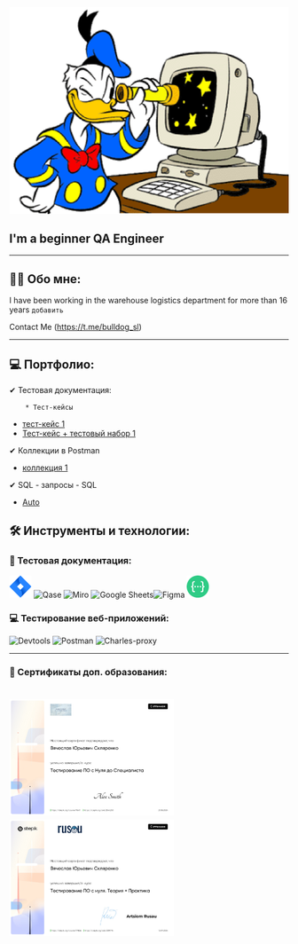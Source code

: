 ![Header](https://github.com/Bulldog-sl/Bulldog-sl/blob/main/assets/clipdoncomputer%20copy.png)

## I'm a beginner QA Engineer

---

## 👨‍💻 Обо мне:

I have been working in the warehouse logistics department for more than 16 years
`добавить`

Сontact Me (https://t.me/bulldog_sl)

---

## 💻 Портфолио:

✔ Тестовая документация:

        * Тест-кейсы

- [тест-кейс 1](https://docs.google.com/spreadsheets/d/1HZXtEAyZLyQZYPUcE6da34P8SdXfz_AR/edit?usp=sharing&ouid=117776258038580103271&rtpof=true&sd=true)
- [Тест-кейс + тестовый набор 1](https://docs.google.com/spreadsheets/d/1fcfe8l5AaCyksPcZd16lH6hepA_F--CX9jL9kp7E84Y/edit?usp=sharing)

✔ Коллекции в Postman

- [коллекция 1](https://www.postman.com/aviation-geoscientist-51267964/workspace/sklayrenko-v-for-cv)

✔ SQL - запросы - SQL

- [Auto](https://github.com/Bulldog-sl/SQL.Sklyarenko)

## 🛠 Инструменты и технологии:

### 📁 Тестовая документация:

<img src="https://github.com/qajenna/qajenna/raw/main/icons/Jira.png" title="Jira" alt="Jira" width="40" height="40" style="max-width: 100%;"> <img src="https://avatars.githubusercontent.com/u/47823040?v=4" title="Qase" alt="Qase" width="40" height="40" style="max-width: 100%;"> <img src="https://camo.githubusercontent.com/e6988d84e4be34e3411bcd3fb0e1223bcaf8712b03382b79fc89c09e7d308271/68747470733a2f2f77372e706e6777696e672e636f6d2f706e67732f3838352f3632392f706e672d7472616e73706172656e742d6d69726f2d68642d6c6f676f2e706e67" title="Miro" alt="Miro" width="40" height="40" data-canonical-src="https://w7.pngwing.com/pngs/885/629/png-transparent-miro-hd-logo.png" style="max-width: 100%;"> <img src="https://img.icons8.com/?size=48&id=30461&format=png" title="Google Sheets" alt="Google Sheets" width="40" height="40" style="max-width: 100%;"><img src="https://camo.githubusercontent.com/e39dd3b8f4afd6976f4978888b37cdaf52b825afb08eb36c99d92e2e63562553/68747470733a2f2f63646e2e6a7364656c6976722e6e65742f67682f64657669636f6e732f64657669636f6e2f69636f6e732f6669676d612f6669676d612d6f726967696e616c2e737667" title="Figma" alt="Figma" width="40" height="40" data-canonical-src="https://cdn.jsdelivr.net/gh/devicons/devicon/icons/figma/figma-original.svg" style="max-width: 100%;"> <img src="https://github.com/qajenna/qajenna/raw/main/icons/swagger.png" title="Swagger" alt="Swagger" width="40" height="40" style="max-width: 100%;">

### 💻 Тестирование веб-приложений:

<img src="https://camo.githubusercontent.com/25f6f3de7ca12c8c300b6f0a7b37c48c1e6176ded2f38d770a9d5e9b9d24fce7/68747470733a2f2f64333377756272666b69306c36382e636c6f756466726f6e742e6e65742f333862356339353361343636373336363638356435356462353564303537633836646231666335342f61306664632f7374617469632f61636165366232346439343033343736363163613930316561303766343763312f6368726f6d652d6465762d6c6f676f2d69636f6e2e706e67" title="Devtools" alt="Devtools" width="40" height="40" data-canonical-src="https://d33wubrfki0l68.cloudfront.net/38b5c953a4667366685d55db55d057c86db1fc54/a0fdc/static/acae6b24d940347661ca901ea07f47c1/chrome-dev-logo-icon.png" style="max-width: 100%;"> <img src="https://camo.githubusercontent.com/7a50cfc03d530687bd58cc559fe1b38d1de583e6ca04480587774260a5f62d2b/68747470733a2f2f7365656b6c6f676f2e636f6d2f696d616765732f502f706f73746d616e2d6c6f676f2d303038374341304431352d7365656b6c6f676f2e636f6d2e706e67" title="Postman" alt="Postman" width="40" height="40" data-canonical-src="https://seeklogo.com/images/P/postman-logo-0087CA0D15-seeklogo.com.png" style="max-width: 100%;"> <img src="https://camo.githubusercontent.com/51853941260ae860198fc42caf94c597eba7dc12e6f8d3caf65df49c1b6e82b6/68747470733a2f2f63646e2e69636f6e2d69636f6e732e636f6d2f69636f6e73322f333035332f504e472f3531322f636861726c65735f70726f78795f6d61636f735f6269677375725f69636f6e5f3139303330322e706e67" title="Charles-proxy" alt="Charles-proxy" width="40" height="40" data-canonical-src="https://cdn.icon-icons.com/icons2/3053/PNG/512/charles_proxy_macos_bigsur_icon_190302.png" style="max-width: 100%;"></a>

---

### 📁 Сертификаты доп. образования:

# <img src="https://github.com/Bulldog-sl/Bulldog-sl/blob/main/Certificates/PNG/stepik-certificate-Alex%20Smith.jpg"  width="297" height="210" style="max-width: 100%;"> <img src="https://github.com/Bulldog-sl/Bulldog-sl/blob/main/Certificates/PNG/stepik-certificate-Rusov%20A.jpg" width="297" height="210" style="max-width: 100%;">
